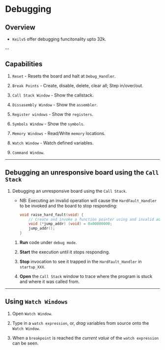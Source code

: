 # Debugging

## Overview

* `Keilv5` offer debugging funcitonality upto 32k.

--

## Capabilities

1. `Reset` - Resets the board and halt at `Debug_Handler`.

2. `Break Points` - Create, disable, delete, clear all; Step in/over/out.

3. `Call Stack Window` - Show the callstack.

4. `Dissasembly Window` - Show the `assembler`.

5. `Register windows` - Show the `registers`.

6. `Symbols Window` - Show the `symbols`.

7. `Memory Windows` - Read/Write `memory` locations.

8. `Watch Window` - Watch defined variables.

9. `Command Window`.

---

## Debugging an unresponsive board using the `Call Stack`

1. Debugging an unresponsive board using the `Call Stack`.

    * NB: Executing an invalid operation will cause the `HardFault_Handler` to be invoked and the board to stop responding:

        ```C
        void raise_hard_fault(void) {
            // Create and invoke a function pointer using and invalid address
            void (*jump_addr) (void) = 0x00000000;
            jump_addr();
        }
        ```

    1. __Run__ code under `debug mode`. 
    
    2. __Start__ the execution until it stops responding.
    
    3. __Stop__ invocation to see it trapped in the `HardFault_Handler` in `startup_XXX`.

    4. __Open__ the `Call Stack` window to trace where the program is stuck and where it was called from.

---

## Using `Watch Windows`

1. Open `Watch Window`.

2. Type in a `watch expression`, or, _drag_ variables from source onto the `Watch Window`.

3. When a `breakpoint` is reached the _current value_ of the `watch expression` can be seen.
